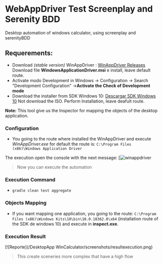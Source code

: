 # WebAppDriver Test Screenplay and Serenity BDD

Desktop automation of windows calculator, using screenplay and serenityBDD

## Requerements:
- Download *(stable version)* WinAppDriver : [WinAppDriver Releases](https://github.com/Microsoft/WinAppDriver/releases "WinAppDriver Releases") Download file **WindowsApplicationDriver.msi** e install, leave default route.
- Activate modo Development in Windows -> Configuration -> Search "Development Configuration" ->**Activate the Check of Development mode**
- Download the installer from SDK Windows 10: [Descargar SDK Windows 10](https://developer.microsoft.com/es-es/windows/downloads/windows-10-sdk "Download SDK Windows 10") Not download the ISO. Perform Installation, leave deafult route.

**Note:** This tool give us the Inspector for mapping the objects of the desktop application.

### Configuration
- You going to the route where installed the WinAppDriver and execute *WinAppDriver.exe* for default the route is: `C:\Program Files (x86)\Windows Application Driver`

The execution open the console with the next message:
[![winappdriver](/screenshots/WinAppDriver.png)

> Now you can execute the automation

### Execution Command
- `gradle clean test aggregate`

### Objects Mapping
- If you want mapping one application, you going to the route: `C:\Program Files (x86)\Windows Kits\10\bin\10.0.18362.0\x64` (installation route of the SDK de windows 10) and execute in **inspect.exe**.

### Execution Result

[![Reporte](/DesktopApp WinCalculator/screenshots/resultexecution.png)


> This create sceneries more complex that have a high flow

